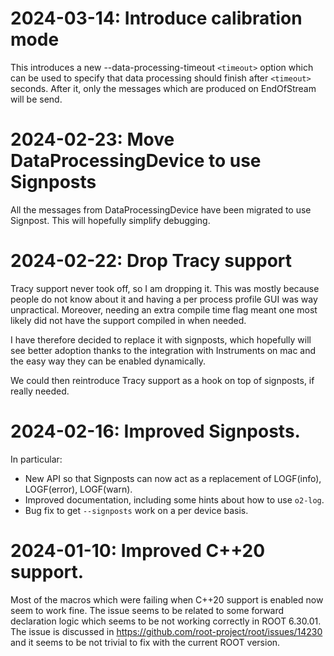 # 2024-03-14: Introduce calibration mode

This introduces a new --data-processing-timeout `<timeout>` option which can be used to specify
that data processing should finish after `<timeout>` seconds. After it, only the messages which are produced on EndOfStream will be send.

# 2024-02-23: Move DataProcessingDevice to use Signposts

All the messages from DataProcessingDevice have been migrated to use Signpost.
This will hopefully simplify debugging.

# 2024-02-22: Drop Tracy support

Tracy support never took off, so I am dropping it. This was mostly because people do not know about it and having a per process profile GUI was way unpractical. Moreover, needing an extra compile time flag meant one most likely did not have the support compiled in when needed.

I have therefore decided to replace it with signposts, which hopefully will see better adoption thanks
to the integration with Instruments on mac and the easy way they can be enabled dynamically.

We could then reintroduce Tracy support as a hook on top of signposts, if really needed.

# 2024-02-16: Improved Signposts.

In particular:

* New API so that Signposts can now act as a replacement of LOGF(info), LOGF(error), LOGF(warn).
* Improved documentation, including some hints about how to use `o2-log`.
* Bug fix to get `--signposts` work on a per device basis.

# 2024-01-10: Improved C++20 support.

Most of the macros which were failing when C++20 support is enabled now seem to work fine. The issue seems to be related to
some forward declaration logic which seems to be not working correctly in
ROOT 6.30.01. The issue is discussed in <https://github.com/root-project/root/issues/14230> and it seems to be not trivial to fix with the current ROOT version.
